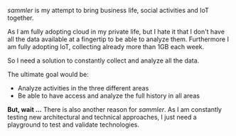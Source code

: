 <!-- Why -->

_sammler_ is my attempt to bring business life, social activities and IoT together.

As I am fully adopting cloud in my private life, but I hate it that I don't have all the data available at a fingertip to be able to analyze them. 
Furthermore I am fully adopting IoT, collecting already more than 1GB each week.

So I need a solution to constantly collect and analyze all the data.

The ultimate goal would be:

- Analyze activities in the three different areas
- Be able to have access and analyze the full history in all areas

**But, wait ...**
There is also another reason for _sammler_. As I am constantly testing new architectural and technical approaches, I just need a playground to test and validate technologies.

